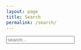 ```yaml
---
layout: page
title: Search
permalink: /search/
---
```

<!-- Html Elements for Search -->
  <div id="search-container">
  <input type="text" id="search-input" placeholder="search...">
  <ul id="results-container"></ul>
</div>

<!-- Script pointing to search-script.js -->
<script src="/js/search-script.js" type="text/javascript"></script>

<!-- Configuration -->
<script>
SimpleJekyllSearch({
  searchInput: document.getElementById('search-input'),
  resultsContainer: document.getElementById('results-container'),
  json: '/search.json'
})
</script>
